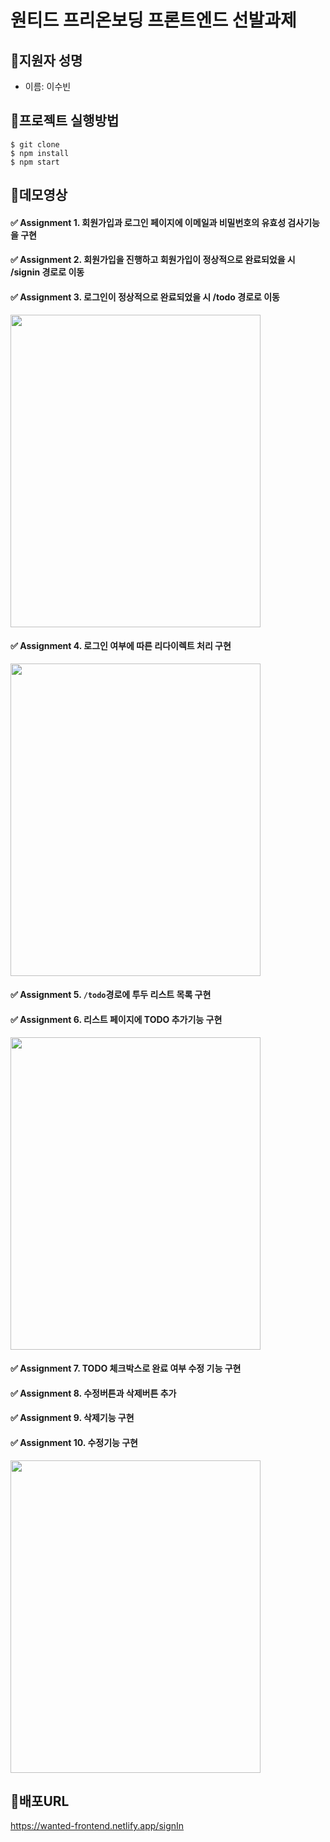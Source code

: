 # 원티드 프리온보딩 프론트엔드 선발과제

## 📌지원자 성명
- 이름: 이수빈

## 📌프로젝트 실행방법
```
$ git clone
$ npm install
$ npm start
```

## 📌데모영상
#### ✅ Assignment 1. 회원가입과 로그인 페이지에 이메일과 비밀번호의 유효성 검사기능을 구현  
#### ✅ Assignment 2. 회원가입을 진행하고 회원가입이 정상적으로 완료되었을 시 /signin 경로로 이동  
#### ✅ Assignment 3. 로그인이 정상적으로 완료되었을 시 /todo 경로로 이동
<img width=400 height=500 src="https://github.com/subin9804/wanted-pre-onboarding-frontend/assets/116933612/4f1728ad-9708-439e-8fa0-9085fad99cc7">

#### ✅ Assignment 4. 로그인 여부에 따른 리다이렉트 처리 구현
<img width=400 height=500 src="https://github.com/subin9804/wanted-pre-onboarding-frontend/assets/116933612/7385518a-6cf9-499b-aebf-96c816b73a51">

#### ✅ Assignment 5. `/todo`경로에 투두 리스트 목록 구현
#### ✅ Assignment 6. 리스트 페이지에 TODO 추가기능 구현
<img width=400 height=500 src="https://github.com/subin9804/wanted-pre-onboarding-frontend/assets/116933612/e75f3704-e422-463d-a3a0-6d7ea11739e7">

#### ✅ Assignment 7. TODO 체크박스로 완료 여부 수정 기능 구현
#### ✅ Assignment 8. 수정버튼과 삭제버튼 추가
#### ✅ Assignment 9. 삭제기능 구현
#### ✅ Assignment 10. 수정기능 구현
<img width=400 height=500 src="https://github.com/subin9804/wanted-pre-onboarding-frontend/assets/116933612/2676f7a7-f553-44b0-84f7-c46951fae2c0">

## 📌배포URL
https://wanted-frontend.netlify.app/signIn
